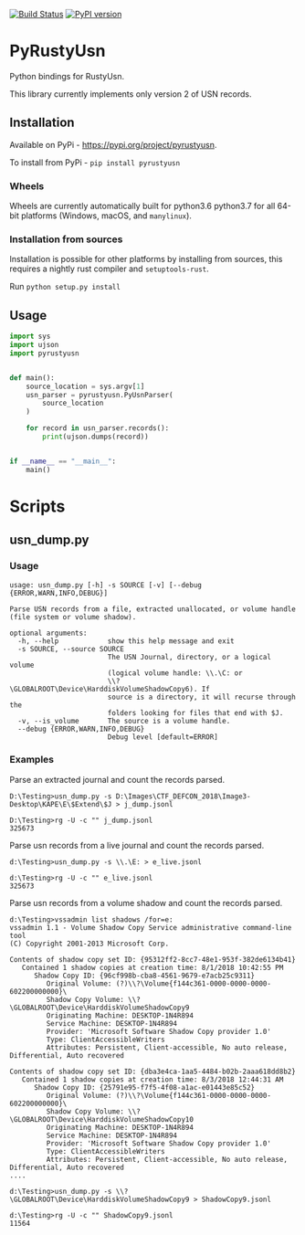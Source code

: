 [![Build Status](https://dev.azure.com/matthewseyer/dfir/_apis/build/status/forensicmatt.PyRustyUsn?branchName=master)](https://dev.azure.com/matthewseyer/dfir/_build/latest?definitionId=2&branchName=master)
[![PyPI version](https://badge.fury.io/py/pyrustyusn.svg)](https://badge.fury.io/py/pyrustyusn)
# PyRustyUsn
Python bindings for RustyUsn.

This library currently implements only version 2 of USN records.

## Installation
Available on PyPi - https://pypi.org/project/pyrustyusn.

To install from PyPi - `pip install pyrustyusn`

### Wheels
Wheels are currently automatically built for python3.6 python3.7 for all 64-bit platforms (Windows, macOS, and `manylinux`).

### Installation from sources
Installation is possible for other platforms by installing from sources, this requires a nightly rust compiler and `setuptools-rust`.

Run `python setup.py install`

## Usage
```python
import sys
import ujson
import pyrustyusn


def main():
    source_location = sys.argv[1]
    usn_parser = pyrustyusn.PyUsnParser(
        source_location
    )

    for record in usn_parser.records():
        print(ujson.dumps(record))


if __name__ == "__main__":
    main()
```

# Scripts
## usn_dump.py
### Usage
```
usage: usn_dump.py [-h] -s SOURCE [-v] [--debug {ERROR,WARN,INFO,DEBUG}]

Parse USN records from a file, extracted unallocated, or volume handle (file system or volume shadow).

optional arguments:
  -h, --help            show this help message and exit
  -s SOURCE, --source SOURCE
                        The USN Journal, directory, or a logical volume
                        (logical volume handle: \\.\C: or
                        \\?\GLOBALROOT\Device\HarddiskVolumeShadowCopy6). If
                        source is a directory, it will recurse through the
                        folders looking for files that end with $J.
  -v, --is_volume       The source is a volume handle.
  --debug {ERROR,WARN,INFO,DEBUG}
                        Debug level [default=ERROR]
```

### Examples
Parse an extracted journal and count the records parsed.
```
D:\Testing>usn_dump.py -s D:\Images\CTF_DEFCON_2018\Image3-Desktop\KAPE\E\$Extend\$J > j_dump.jsonl

D:\Testing>rg -U -c "" j_dump.jsonl
325673
```

Parse usn records from a live journal and count the records parsed.
```
d:\Testing>usn_dump.py -s \\.\E: > e_live.jsonl

d:\Testing>rg -U -c "" e_live.jsonl
325673
```

Parse usn records from a volume shadow and count the records parsed.
```
d:\Testing>vssadmin list shadows /for=e:
vssadmin 1.1 - Volume Shadow Copy Service administrative command-line tool
(C) Copyright 2001-2013 Microsoft Corp.

Contents of shadow copy set ID: {95312ff2-8cc7-48e1-953f-382de6134b41}
   Contained 1 shadow copies at creation time: 8/1/2018 10:42:55 PM
      Shadow Copy ID: {96cf998b-cba8-4561-9679-e7acb25c9311}
         Original Volume: (?)\\?\Volume{f144c361-0000-0000-0000-602200000000}\
         Shadow Copy Volume: \\?\GLOBALROOT\Device\HarddiskVolumeShadowCopy9
         Originating Machine: DESKTOP-1N4R894
         Service Machine: DESKTOP-1N4R894
         Provider: 'Microsoft Software Shadow Copy provider 1.0'
         Type: ClientAccessibleWriters
         Attributes: Persistent, Client-accessible, No auto release, Differential, Auto recovered

Contents of shadow copy set ID: {dba3e4ca-1aa5-4484-b02b-2aaa618dd8b2}
   Contained 1 shadow copies at creation time: 8/3/2018 12:44:31 AM
      Shadow Copy ID: {25791e95-f7f5-4f08-a1ac-e01443e85c52}
         Original Volume: (?)\\?\Volume{f144c361-0000-0000-0000-602200000000}\
         Shadow Copy Volume: \\?\GLOBALROOT\Device\HarddiskVolumeShadowCopy10
         Originating Machine: DESKTOP-1N4R894
         Service Machine: DESKTOP-1N4R894
         Provider: 'Microsoft Software Shadow Copy provider 1.0'
         Type: ClientAccessibleWriters
         Attributes: Persistent, Client-accessible, No auto release, Differential, Auto recovered
....

d:\Testing>usn_dump.py -s \\?\GLOBALROOT\Device\HarddiskVolumeShadowCopy9 > ShadowCopy9.jsonl

d:\Testing>rg -U -c "" ShadowCopy9.jsonl
11564
```